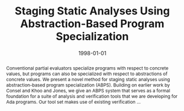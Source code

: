 ---
title: "Staging Static Analyses Using Abstraction-Based Program Specialization"
abstract: "Conventional partial evaluators specialize programs with respect to concrete values, but programs can also be specialized with respect to abstractions of concrete values. We present a novel method for staging static analyses using abstraction-based program specialization (ABPS). Building on earlier work by Consel and Khoo and Jones, we give an ABPS system that serves as a formal foundation for a suite of analysis and verification tools that we are developing for Ada programs. Our tool set makes use of existing verification …"
date: 1998-01-01
venue: "Principles of Declarative Programming, 10th International Symposium, PLILP'98 Held Jointly with the 7th International Conference, ALP'98, Pisa, Italy, September 16-18, 1998, Proceedings"
paperurl: https://link.springer.com/chapter/10.1007/BFb0056612
authors: "John Hatcliff, Matthew B. Dwyer and Shawn Laubach"
awards: ""
---